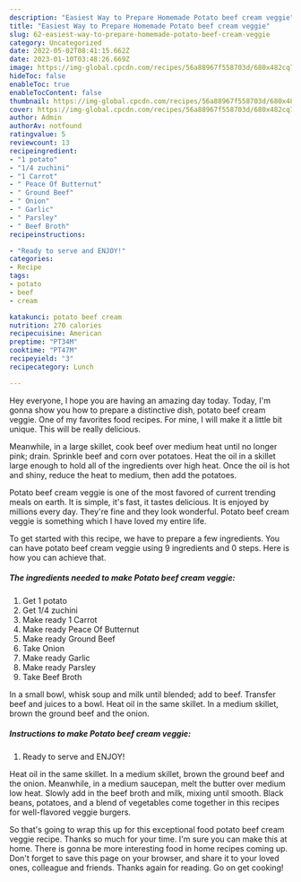 ```yaml
---
description: "Easiest Way to Prepare Homemade Potato beef cream veggie"
title: "Easiest Way to Prepare Homemade Potato beef cream veggie"
slug: 62-easiest-way-to-prepare-homemade-potato-beef-cream-veggie
category: Uncategorized
date: 2022-05-02T08:41:15.662Z
date: 2023-01-10T03:48:26.669Z
image: https://img-global.cpcdn.com/recipes/56a88967f558703d/680x482cq70/potato-beef-cream-veggie-recipe-main-photo.jpg
hideToc: false
enableToc: true
enableTocContent: false
thumbnail: https://img-global.cpcdn.com/recipes/56a88967f558703d/680x482cq70/potato-beef-cream-veggie-recipe-main-photo.jpg
cover: https://img-global.cpcdn.com/recipes/56a88967f558703d/680x482cq70/potato-beef-cream-veggie-recipe-main-photo.jpg
author: Admin
authorAv: notfound
ratingvalue: 5
reviewcount: 13
recipeingredient:
- "1 potato"
- "1/4 zuchini"
- "1 Carrot"
- " Peace Of Butternut"
- " Ground Beef"
- " Onion"
- " Garlic"
- " Parsley"
- " Beef Broth"
recipeinstructions:

- "Ready to serve and ENJOY!"
categories:
- Recipe
tags:
- potato
- beef
- cream

katakunci: potato beef cream 
nutrition: 270 calories
recipecuisine: American
preptime: "PT34M"
cooktime: "PT47M"
recipeyield: "3"
recipecategory: Lunch

---
```



Hey everyone, I hope you are having an amazing day today. Today, I'm gonna show you how to prepare a distinctive dish, potato beef cream veggie. One of my favorites food recipes. For mine, I will make it a little bit unique. This will be really delicious.

Meanwhile, in a large skillet, cook beef over medium heat until no longer pink; drain. Sprinkle beef and corn over potatoes. Heat the oil in a skillet large enough to hold all of the ingredients over high heat. Once the oil is hot and shiny, reduce the heat to medium, then add the potatoes.

Potato beef cream veggie is one of the most favored of current trending meals on earth. It is simple, it's fast, it tastes delicious. It is enjoyed by millions every day. They're fine and they look wonderful. Potato beef cream veggie is something which I have loved my entire life.


To get started with this recipe, we have to prepare a few ingredients. You can have potato beef cream veggie using 9 ingredients and 0 steps. Here is how you can achieve that.

<!--inarticleads1-->

##### The ingredients needed to make Potato beef cream veggie:

1. Get 1 potato
1. Get 1/4 zuchini
1. Make ready 1 Carrot
1. Make ready  Peace Of Butternut
1. Make ready  Ground Beef
1. Take  Onion
1. Make ready  Garlic
1. Make ready  Parsley
1. Take  Beef Broth


In a small bowl, whisk soup and milk until blended; add to beef. Transfer beef and juices to a bowl. Heat oil in the same skillet. In a medium skillet, brown the ground beef and the onion. 

<!--inarticleads2-->

##### Instructions to make Potato beef cream veggie:


1. Ready to serve and ENJOY!

Heat oil in the same skillet. In a medium skillet, brown the ground beef and the onion. Meanwhile, in a medium saucepan, melt the butter over medium low heat. Slowly add in the beef broth and milk, mixing until smooth. Black beans, potatoes, and a blend of vegetables come together in this recipes for well-flavored veggie burgers. 

So that's going to wrap this up for this exceptional food potato beef cream veggie recipe. Thanks so much for your time. I'm sure you can make this at home. There is gonna be more interesting food in home recipes coming up. Don't forget to save this page on your browser, and share it to your loved ones, colleague and friends. Thanks again for reading. Go on get cooking!
